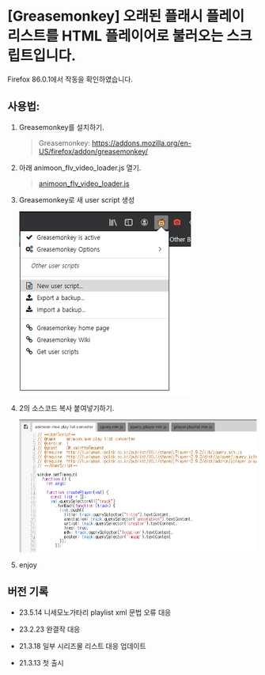 # [Greasemonkey] 오래된 플래시 플레이리스트를 HTML 플레이어로 불러오는 스크립트입니다.

Firefox 86.0.1에서 작동을 확인하였습니다.

## 사용법:

1. Greasemonkey를 설치하기.

   > Greasemonkey: https://addons.mozilla.org/en-US/firefox/addon/greasemonkey/

2. 아래 animoon_flv_video_loader.js 열기.

   > [animoon_flv_video_loader.js](app/animoon_flv_video_loader.js)

3. Greasemonkey로 새 user script 생성

   ![](images/step2.png)

4. 2의 소스코드 복사 붙여넣기하기.

   ![](images/step4.png)

5. enjoy


## 버전 기록

- 23.5.14 니세모노가타리 playlist xml 문법 오류 대응

- 23.2.23 완결작 대응

- 21.3.18 일부 시리즈물 리스트 대응 업데이트

- 21.3.13 첫 출시